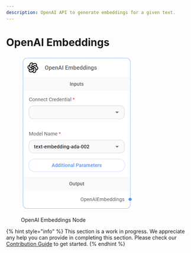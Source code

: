 ```yaml
---
description: OpenAI API to generate embeddings for a given text.
---
```


# OpenAI Embeddings

<figure><img src="../../../.gitbook/assets/image (5) (1) (1).png" alt="" width="305"><figcaption><p>OpenAI Embeddings Node</p></figcaption></figure>

{% hint style="info" %}
This section is a work in progress. We appreciate any help you can provide in completing this section. Please check our [Contribution Guide](../../../CONTRIBUTING.md) to get started.
{% endhint %}
